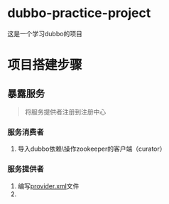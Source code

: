 # dubbo-practice-project
这是一个学习dubbo的项目

# 项目搭建步骤

## 暴露服务

>  将服务提供者注册到注册中心

### 服务消费者

1. 导入dubbo依赖\操作zookeeper的客户端（curator）

### 服务提供者

1. 编写[provider.xml](https://dubbo.apache.org/zh/docs/v2.7/user/quick-start/)文件
2. 

